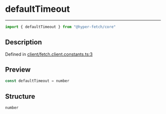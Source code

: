 

# defaultTimeout

<div class="api-docs__separator" data-reactroot="">

---

</div><div class="api-docs__import" data-reactroot="">

```ts
import { defaultTimeout } from "@hyper-fetch/core"
```

</div><div class="api-docs__section">

## Description

</div><div class="api-docs__description"><span class="api-docs__do-not-parse">



</span></div><p class="api-docs__definition">

Defined in [client/fetch.client.constants.ts:3](https://github.com/BetterTyped/hyper-fetch/blob/6c3eaa91/packages/core/src/client/fetch.client.constants.ts#L3)

</p><div class="api-docs__section">

## Preview

</div><div class="api-docs__preview var">

```ts
const defaultTimeout = number
```

</div><div class="api-docs__section">

## Structure

</div><div class="api-docs__returns">

```ts
number
```

</div>